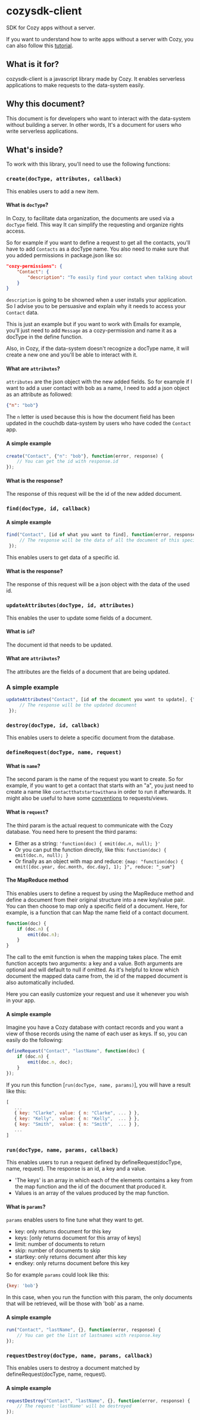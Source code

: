 # cozysdk-client

SDK for Cozy apps without a server.

If you want to understand how to write apps without a server with Cozy, you can also follow this [tutorial](https://github.com/lemelon/cozysdk-client/blob/master/tuto.md).

## What is it for?

cozysdk-client is a javascript library made by Cozy. It enables serverless applications to make requests to the data-system easily.

## Why this document?

This document is for developers who want to interact with the data-system without building a server. In other words, It's a document for users who write serverless applications.

## What's inside?

To work with this library, you'll need to use the following functions:

### `create(docType, attributes, callback)`

This enables users to add a new item.

#### What is `docType`?

In Cozy, to facilitate data organization, the documents are used via a `docType` field. This way It can simplify the requesting and organize rights access. 

So for example if you want to define a request to get all the contacts, you'll have to add `Contacts` as a docType name. You also need to make sure that you added permissions in package.json like so:

```json
"cozy-permissions": {
    "Contact": {
        "description": "To easily find your contact when talking about someone."
    }
}
```

`description` is going to be showned when a user installs your application. So I advise you to be persuasive and explain why it needs to access your `Contact` data.

This is just an example but if you want to work with Emails for example, you'll just need to add `Message` as a cozy-permission and name it as a docType in the define function. 

Also, in Cozy, if the data-system doesn't recognize a docType name, it will create a new one and you'll be able to interact with it.

#### What are `attributes`?

`attributes` are the json object with the new added fields. So for example if I want to add a user contact with bob as a name, I need to add a json object as an attribute as followed:

```json
{"n": "bob"}
```

The `n` letter is used because this is how the document field has been updated in the couchdb data-system by users who have coded the `Contact` app.

#### A simple example

```javascript
create("Contact", {"n": "bob"}, function(error, response) {
    // You can get the id with response.id
});
```

#### What is the response?

The response of this request will be the id of the new added document.

### `find(docType, id, callback)`

#### A simple example

```javascript
find("Contact", [id of what you want to find], function(error, response) {
     // The response will be the data of all the document of this specific id
 });
```

This enables users to get data of a specific id.

#### What is the response?

The response of this request will be a json object with the data of the used id.

### `updateAttributes(docType, id, attributes)`

This enables the user to update some fields of a document.

#### What is `id`?

The document id that needs to be updated.

#### What are `attributes`?

The attributes are the fields of a document that are being updated.

### A simple example

```javascript
updateAttributes("Contact", [id of the document you want to update], {"n": "sam"}, function(error, response) {
     // The response will be the updated document
 });
```

### `destroy(docType, id, callback)`

This enables users to delete a specific document from the database.

### `defineRequest(docType, name, request)`

#### What is `name`?

The second param is the name of the request you want to create. So for example, if you want to get a contact that starts with an "a", you just need to create a name like `contactthatstartswithana` in order to run it afterwards. It might also be useful to have some [conventions](https://ehealthafrica.github.io/couchdb-best-practices/#naming-conventions-for-views) to requests/views.

#### What is `request`?

The third param is the actual request to communicate with the Cozy database. You need here to present the third params:
* Either as a string: `'function(doc) { emit(doc.n, null); }'`
* Or you can put the function directly, like this: `function(doc) { emit(doc.n, null); }`
* Or finally as an object with map and reduce:  `{map: "function(doc) { emit([doc.year, doc.month, doc.day], 1); }", reduce: "_sum"}`

#### The MapReduce method

This enables users to define a request by using the MapReduce method and define a document from their original structure into a new key/value pair. You can then choose to map only a specific field of a document. Here, for example, is a function that can Map the name field of a contact document.

```javascript
function(doc) {
    if (doc.n) {
        emit(doc.n);
	}
}
```

The call to the emit function is when the mapping takes place. The emit function accepts two arguments: a key and a value. Both arguments are optional and will default to null if omitted. As it's helpful to know which document the mapped data came from, the id of the mapped document is also automatically included.

Here you can easily customize your request and use it whenever you wish in your app.

#### A simple example

Imagine you have a Cozy database with contact records and you want a view of those records using the name of each user as keys. If so, you can easily do the following:

```javascript
defineRequest("Contact", "lastName", function(doc) {
    if (doc.n) {
        emit(doc.n, doc);
    }
});
```

If you run this function [`run(docType, name, params)`], you will have a result like this:

```javascript
[
   ...
   { key: "Clarke", value: { n: "Clarke", ... } },
   { key: "Kelly",  value: { n: "Kelly",  ... } },
   { key: "Smith",  value: { n: "Smith",  ... } },
   ...
]
```

### `run(docType, name, params, callback)`

This enables users to run a request defined by defineRequest(docType, name, request). The response is an id, a key and a value.
* 'The keys' is an array in which each of the elements contains a key from the map function and the id of the document that produced it.
* Values is an array of the values produced by the map function.

#### What is `params`?

`params` enables users to fine tune what they want to get.

* key: only returns document for this key
* keys: [only returns document for this array of keys]
* limit: number of documents to return
* skip: number of documents to skip
* startkey: only returns document after this key
* endkey: only returns document before this key

So for example `params` could look like this:

```javascript
{key: 'bob'}
```

In this case, when you run the function with this param, the only documents that will be retrieved, will be those with 'bob' as a name.

#### A simple example

```javascript
run("Contact", "lastName", {}, function(error, response) {
    // You can get the list of lastnames with response.key
});
```

### `requestDestroy(docType, name, params, callback)`

This enables users to destroy a document matched by defineRequest(docType, name, request).

#### A simple example

```javascript
requestDestroy("Contact", "lastName", {}, function(error, response) {
    // The request 'lastName' will be destroyed
});
```